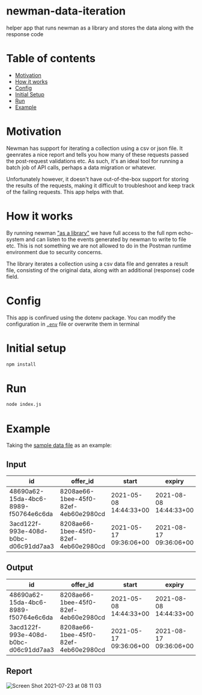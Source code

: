 # newman-data-iteration
helper app that runs newman as a library and stores the data along with the response code

# Table of contents

- [Motivation](#motivation)
- [How it works](#how-it-works)
- [Config](#config)
- [Initial Setup](#initial-setup)
- [Run](#run)
- [Example](#example)

# Motivation

Newman has support for iterating a collection using a csv or json file. It geenrates a nice report and tells you how many of these requests passed the post-request validations etc. As such, it's an ideal tool for running a batch job of API calls, perhaps a data migration or whatever. 

Unfortunately however, it doesn't have out-of-the-box support for storing the results of the requests, making it difficult to troubleshoot and keep track of the failing requests. This app helps with that.

# How it works

By running newman ["as a library"](https://github.com/postmanlabs/newman#using-newman-as-a-library) we have full access to the full npm echo-system and can listen to the events generated by newman to write to file etc. This is not something we are not allowed to do in the Postman runtime environment due to security concerns.

The library iterates a collection using a csv data file and genrates a result file, consisting of the original data, along with an additional (response) code field.

# Config

This app is confirued using the dotenv package. You can modify the configuration in [`.env`](./.env) file  or overwrite them in terminal

# Initial setup

```bash
npm install
```

# Run

```bash
node index.js
``` 

# Example

Taking the [sample data file](data.csv) as an example:

## Input

| id |offer_id|start|expiry|redeemedat|  |
|--|--|--|--|--|--|
|48690a62-15da-4bc6-8989-f50764e6c6da|8208ae66-1bee-45f0-82ef-4eb60e2980cd|2021-05-08 14:44:33+00|2021-08-08 14:44:33+00|2021-05-07 16:29:07.390578+00| |
|3acd122f-993e-408d-b0bc-d06c91dd7aa3|8208ae66-1bee-45f0-82ef-4eb60e2980cd|2021-05-17 09:36:06+00|2021-08-17 09:36:06+00|2021-05-10 09:36:28.670383+00| |

## Output

| id |offer_id|start|expiry|redeemedat|code|
|--|--|--|--|--|--|
|48690a62-15da-4bc6-8989-f50764e6c6da|8208ae66-1bee-45f0-82ef-4eb60e2980cd|2021-05-08 14:44:33+00|2021-08-08 14:44:33+00|2021-05-07 16:29:07.390578+00|200|
|3acd122f-993e-408d-b0bc-d06c91dd7aa3|8208ae66-1bee-45f0-82ef-4eb60e2980cd|2021-05-17 09:36:06+00|2021-08-17 09:36:06+00|2021-05-10 09:36:28.670383+00|200|

## Report

![Screen Shot 2021-07-23 at 08 11 03](https://user-images.githubusercontent.com/13497500/126748545-d12fa028-8426-4370-9a1d-2c859ff0976c.png)
